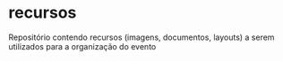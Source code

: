 # recursos
Repositório contendo recursos (imagens, documentos, layouts) a serem utilizados para a organização do evento
